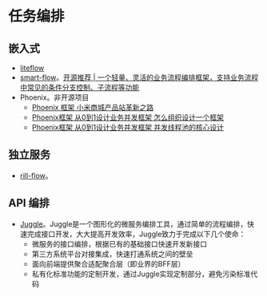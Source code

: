 # 任务编排

## 嵌入式

* [liteflow](https://github.com/dromara/liteflow)
* [smart-flow](https://gitee.com/smartboot/smart-flow)。[开源推荐 | 一个轻量、灵活的业务流程编排框架，支持业务流程中常见的条件分支控制、子流程等功能](https://mp.weixin.qq.com/s?__biz=MzAwMTE5MjAwNQ==&mid=2652148684&idx=1&sn=41d0ccc2dc93ae1ac03abc7e3c7fd426&chksm=813d4ae6b64ac3f0d744932889d082e53a86809c9194131c62a0c7876b5184f6192359b978e6&mpshare=1&scene=1&srcid=0220E5L6FNuAYDBm6rt3axz6&sharer_shareinfo=93354d1b65beae123375271c5a46c1e6&sharer_shareinfo_first=0c87c81f2c72477c296725d3e79b89d7&version=4.1.10.99312&platform=mac#rd)
* Phoenix。非开源项目
  * [Phoenix 框架 小米商城产品站革新之路](https://mp.weixin.qq.com/s/EYMOvIHhCpSnb4TbAm4TsA)
  * [Phoenix框架 从0到1设计业务并发框架 怎么组织设计一个框架](https://mp.weixin.qq.com/s/f29We5lfTafhXAIMpWq5LQ)
  * [Phoenix框架 从0到1设计业务并发框架 并发线程池的核心设计](https://mp.weixin.qq.com/s/lx7Mk4T2V32JnvWSRONn4g)


## 独立服务

* [rill-flow](https://github.com/weibocom/rill-flow)。

## API 编排

* [Juggle](https://github.com/somta/Juggle)。Juggle是一个图形化的微服务编排工具，通过简单的流程编排，快速完成接口开发，大大提高开发效率，Juggle致力于完成以下几个使命：
  - 微服务的接口编排，根据已有的基础接口快速开发新接口
  - 第三方系统平台对接集成，快速打通系统之间的壁垒
  - 面向前端提供聚合适配聚合层（即业界的BFF层）
  - 私有化标准功能的定制开发，通过Juggle实现定制部分，避免污染标准代码
